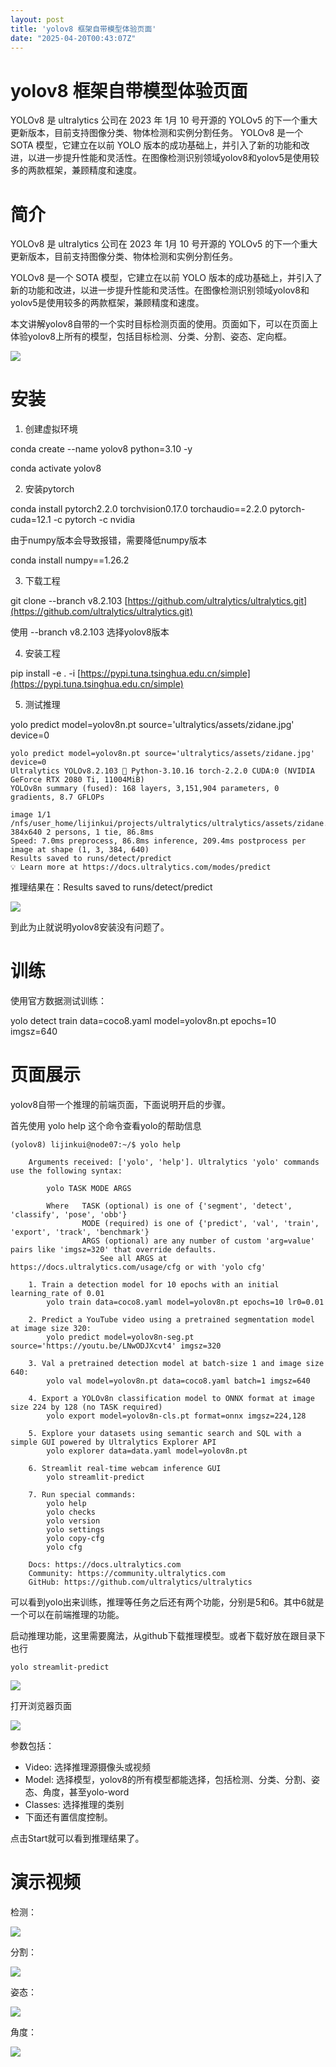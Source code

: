 ```yaml
---
layout: post
title: 'yolov8 框架自带模型体验页面'
date: "2025-04-20T00:43:07Z"
---
```

yolov8 框架自带模型体验页面
=================

YOLOv8 是 ultralytics 公司在 2023 年 1月 10 号开源的 YOLOv5 的下一个重大更新版本，目前支持图像分类、物体检测和实例分割任务。 YOLOv8 是一个 SOTA 模型，它建立在以前 YOLO 版本的成功基础上，并引入了新的功能和改进，以进一步提升性能和灵活性。在图像检测识别领域yolov8和yolov5是使用较多的两款框架，兼顾精度和速度。

简介
==

YOLOv8 是 ultralytics 公司在 2023 年 1月 10 号开源的 YOLOv5 的下一个重大更新版本，目前支持图像分类、物体检测和实例分割任务。

YOLOv8 是一个 SOTA 模型，它建立在以前 YOLO 版本的成功基础上，并引入了新的功能和改进，以进一步提升性能和灵活性。在图像检测识别领域yolov8和yolov5是使用较多的两款框架，兼顾精度和速度。

本文讲解yolov8自带的一个实时目标检测页面的使用。页面如下，可以在页面上体验yolov8上所有的模型，包括目标检测、分类、分割、姿态、定向框。

![](https://img2024.cnblogs.com/blog/1060878/202504/1060878-20250418165532306-1325054040.png)

安装
==

1.  创建虚拟环境

conda create --name yolov8 python=3.10 -y

conda activate yolov8

2.  安装pytorch

conda install pytorch2.2.0 torchvision0.17.0 torchaudio==2.2.0 pytorch-cuda=12.1 -c pytorch -c nvidia

由于numpy版本会导致报错，需要降低numpy版本

conda install numpy==1.26.2

3.  下载工程

git clone --branch v8.2.103 [https://github.com/ultralytics/ultralytics.git](https://github.com/ultralytics/ultralytics.git)

使用 --branch v8.2.103 选择yolov8版本

4.  安装工程

pip install -e . -i [https://pypi.tuna.tsinghua.edu.cn/simple](https://pypi.tuna.tsinghua.edu.cn/simple)

5.  测试推理

yolo predict model=yolov8n.pt source='ultralytics/assets/zidane.jpg' device=0

    yolo predict model=yolov8n.pt source='ultralytics/assets/zidane.jpg' device=0
    Ultralytics YOLOv8.2.103 🚀 Python-3.10.16 torch-2.2.0 CUDA:0 (NVIDIA GeForce RTX 2080 Ti, 11004MiB)
    YOLOv8n summary (fused): 168 layers, 3,151,904 parameters, 0 gradients, 8.7 GFLOPs
    
    image 1/1 /nfs/user_home/lijinkui/projects/ultralytics/ultralytics/assets/zidane.jpg: 384x640 2 persons, 1 tie, 86.8ms
    Speed: 7.0ms preprocess, 86.8ms inference, 209.4ms postprocess per image at shape (1, 3, 384, 640)
    Results saved to runs/detect/predict
    💡 Learn more at https://docs.ultralytics.com/modes/predict
    

推理结果在：Results saved to runs/detect/predict

![](https://img2024.cnblogs.com/blog/1060878/202504/1060878-20250418165554820-134177989.png)

到此为止就说明yolov8安装没有问题了。

训练
==

使用官方数据测试训练：

yolo detect train data=coco8.yaml model=yolov8n.pt epochs=10 imgsz=640

页面展示
====

yolov8自带一个推理的前端页面，下面说明开启的步骤。

首先使用 yolo help 这个命令查看yolo的帮助信息

    (yolov8) lijinkui@node07:~/$ yolo help
    
        Arguments received: ['yolo', 'help']. Ultralytics 'yolo' commands use the following syntax:
    
            yolo TASK MODE ARGS
    
            Where   TASK (optional) is one of {'segment', 'detect', 'classify', 'pose', 'obb'}
                    MODE (required) is one of {'predict', 'val', 'train', 'export', 'track', 'benchmark'}
                    ARGS (optional) are any number of custom 'arg=value' pairs like 'imgsz=320' that override defaults.
                        See all ARGS at https://docs.ultralytics.com/usage/cfg or with 'yolo cfg'
    
        1. Train a detection model for 10 epochs with an initial learning_rate of 0.01
            yolo train data=coco8.yaml model=yolov8n.pt epochs=10 lr0=0.01
    
        2. Predict a YouTube video using a pretrained segmentation model at image size 320:
            yolo predict model=yolov8n-seg.pt source='https://youtu.be/LNwODJXcvt4' imgsz=320
    
        3. Val a pretrained detection model at batch-size 1 and image size 640:
            yolo val model=yolov8n.pt data=coco8.yaml batch=1 imgsz=640
    
        4. Export a YOLOv8n classification model to ONNX format at image size 224 by 128 (no TASK required)
            yolo export model=yolov8n-cls.pt format=onnx imgsz=224,128
    
        5. Explore your datasets using semantic search and SQL with a simple GUI powered by Ultralytics Explorer API
            yolo explorer data=data.yaml model=yolov8n.pt
        
        6. Streamlit real-time webcam inference GUI
            yolo streamlit-predict
            
        7. Run special commands:
            yolo help
            yolo checks
            yolo version
            yolo settings
            yolo copy-cfg
            yolo cfg
    
        Docs: https://docs.ultralytics.com
        Community: https://community.ultralytics.com
        GitHub: https://github.com/ultralytics/ultralytics
    

可以看到yolo出来训练，推理等任务之后还有两个功能，分别是5和6。其中6就是一个可以在前端推理的功能。

启动推理功能，这里需要魔法，从github下载推理模型。或者下载好放在跟目录下也行

    yolo streamlit-predict
    

![](https://cdn.nlark.com/yuque/0/2025/png/12410584/1744881090811-a6afe8d7-1c77-4bd4-9bcc-0dbf1e5c55fa.png)

打开浏览器页面

![](https://cdn.nlark.com/yuque/0/2025/png/12410584/1744881128356-899bd354-e4e0-4db5-ad03-7ee5e6b11e08.png)

参数包括：

*   Video: 选择推理源摄像头或视频
*   Model: 选择模型，yolov8的所有模型都能选择，包括检测、分类、分割、姿态、角度，甚至yolo-word
*   Classes: 选择推理的类别
*   下面还有置信度控制。

点击Start就可以看到推理结果了。

演示视频
====

检测：

![](https://img2024.cnblogs.com/blog/1060878/202504/1060878-20250418171332104-1493834479.png)

分割：

![](https://img2024.cnblogs.com/blog/1060878/202504/1060878-20250418171358195-272812473.png)

姿态：

![](https://img2024.cnblogs.com/blog/1060878/202504/1060878-20250418171416659-1846691148.png)

角度：

![](https://img2024.cnblogs.com/blog/1060878/202504/1060878-20250418171431621-2006393749.png)